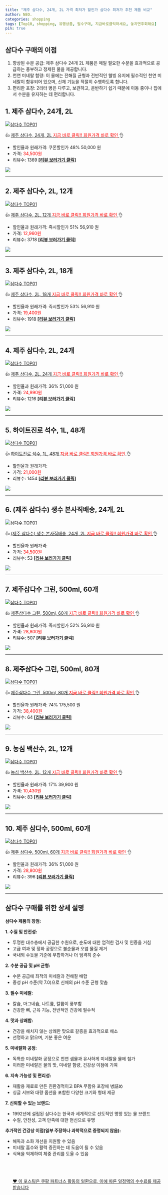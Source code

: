 ```yaml
---
title: "제주 삼다수, 24개, 2L 가격 최저가 할인가 삼다수 최저가 추천 제품 비교"
author: NEO.
categories: shopping
tags: [Top10, shopping, 유행상품, 필수구매, 지금바로클릭하세요, 놓치면후회해요]
pin: true
---
```

## 삼다수 구매의 이점
1. 향상된 수분 공급: 제주 삼다수 24개 2L 제품은 매일 필요한 수분을 효과적으로 공급하는 풍부하고 정제된 물을 제공합니다.
2. 천연 미네랄 함량: 이 물에는 전해질 균형과 전반적인 웰빙 유지에 필수적인 천연 미네랄이 함유되어 있으며, 신체 기능을 적절히 수행하도록 합니다.
3. 편리한 포장: 2리터 병은 다루고, 보관하고, 운반하기 쉽기 때문에 이동 중이나 집에서 수분을 유지하는 데 편리합니다.

   

## 1. 제주 삼다수, 24개, 2L

[![삼다수 TOP01](https://thumbnail9.coupangcdn.com/thumbnails/remote/490x490ex/image/vendor_inventory/e15a/b1cc4413920909b8a1797447af83471db322a65799089ffa0cab408a939b.jpg)](https://link.coupang.com/re/AFFSDP?lptag=AF3617701&subid=GithubCoopas&pageKey=8099014030&traceid=V0-153&itemId=22901333402&vendorItemId=73701043131)


👍 [제주 삼다수, 24개, 2L <font color=red> 지금 바로 클릭!! 회원가격 바로 확인 </font> ](https://link.coupang.com/re/AFFSDP?lptag=AF3617701&subid=GithubCoopas&pageKey=8099014030&traceid=V0-153&itemId=22901333402&vendorItemId=73701043131) 👌 


- 할인율과 원래가격: 쿠폰할인가 48%  50,000   원
- 가격: <span style='color:red'>34,500원</span>
- 리뷰수: 1369  [**[리뷰 보러가기 클릭]**](https://link.coupang.com/re/AFFSDP?lptag=AF3617701&subid=GithubCoopas&pageKey=8099014030&traceid=V0-153&itemId=22901333402&vendorItemId=73701043131)

[![](/discount_price.png)](https://link.coupang.com/re/AFFSDP?lptag=AF3617701&subid=GithubCoopas&pageKey=8099014030&traceid=V0-153&itemId=22901333402&vendorItemId=73701043131)

---


   

## 2. 제주 삼다수, 2L, 12개

[![삼다수 TOP01](https://thumbnail10.coupangcdn.com/thumbnails/remote/490x490ex/image/retail/images/7301658589482048-5f4f5d64-8c4d-4327-ae3b-4e21923a0fab.jpg)](https://link.coupang.com/re/AFFSDP?lptag=AF3617701&subid=GithubCoopas&pageKey=5585425593&traceid=V0-153&itemId=20271971689&vendorItemId=86469811094)


👍 [제주 삼다수, 2L, 12개 <font color=red> 지금 바로 클릭!! 회원가격 바로 확인 </font> ](https://link.coupang.com/re/AFFSDP?lptag=AF3617701&subid=GithubCoopas&pageKey=5585425593&traceid=V0-153&itemId=20271971689&vendorItemId=86469811094) 👌 


- 할인율과 원래가격: 즉시할인가 51%  56,910   원
- 가격: <span style='color:red'>12,960원</span>
- 리뷰수: 3718  [**[리뷰 보러가기 클릭]**](https://link.coupang.com/re/AFFSDP?lptag=AF3617701&subid=GithubCoopas&pageKey=5585425593&traceid=V0-153&itemId=20271971689&vendorItemId=86469811094)

[![](/discount_price.png)](https://link.coupang.com/re/AFFSDP?lptag=AF3617701&subid=GithubCoopas&pageKey=5585425593&traceid=V0-153&itemId=20271971689&vendorItemId=86469811094)

---


   

## 3. 제주 삼다수, 2L, 18개

[![삼다수 TOP01](https://thumbnail6.coupangcdn.com/thumbnails/remote/490x490ex/image/retail/images/1216004256363846-25264988-d88f-4def-a62f-f93cfb1e5bd7.jpg)](https://link.coupang.com/re/AFFSDP?lptag=AF3617701&subid=GithubCoopas&pageKey=5585425593&traceid=V0-153&itemId=20047450444&vendorItemId=86469812575)


👍 [제주 삼다수, 2L, 18개 <font color=red> 지금 바로 클릭!! 회원가격 바로 확인 </font> ](https://link.coupang.com/re/AFFSDP?lptag=AF3617701&subid=GithubCoopas&pageKey=5585425593&traceid=V0-153&itemId=20047450444&vendorItemId=86469812575) 👌 


- 할인율과 원래가격: 즉시할인가 53%  56,910   원
- 가격: <span style='color:red'>19,400원</span>
- 리뷰수: 1918  [**[리뷰 보러가기 클릭]**](https://link.coupang.com/re/AFFSDP?lptag=AF3617701&subid=GithubCoopas&pageKey=5585425593&traceid=V0-153&itemId=20047450444&vendorItemId=86469812575)

[![](/discount_price.png)](https://link.coupang.com/re/AFFSDP?lptag=AF3617701&subid=GithubCoopas&pageKey=5585425593&traceid=V0-153&itemId=20047450444&vendorItemId=86469812575)

---


   

## 4. 제주 삼다수, 2L, 24개

[![삼다수 TOP01](https://thumbnail6.coupangcdn.com/thumbnails/remote/490x490ex/image/retail/images/b2403da6-db71-4a7b-8ab2-81bab1b4a9734351865420583677325.png)](https://link.coupang.com/re/AFFSDP?lptag=AF3617701&subid=GithubCoopas&pageKey=5585425593&traceid=V0-153&itemId=20387576967&vendorItemId=86469815329)


👍 [제주 삼다수, 2L, 24개 <font color=red> 지금 바로 클릭!! 회원가격 바로 확인 </font> ](https://link.coupang.com/re/AFFSDP?lptag=AF3617701&subid=GithubCoopas&pageKey=5585425593&traceid=V0-153&itemId=20387576967&vendorItemId=86469815329) 👌 


- 할인율과 원래가격: 36%  51,000   원
- 가격: <span style='color:red'>24,990원</span>
- 리뷰수: 1216  [**[리뷰 보러가기 클릭]**](https://link.coupang.com/re/AFFSDP?lptag=AF3617701&subid=GithubCoopas&pageKey=5585425593&traceid=V0-153&itemId=20387576967&vendorItemId=86469815329)

[![](/discount_price.png)](https://link.coupang.com/re/AFFSDP?lptag=AF3617701&subid=GithubCoopas&pageKey=5585425593&traceid=V0-153&itemId=20387576967&vendorItemId=86469815329)

---


   

## 5. 하이트진로 석수, 1L, 48개

[![삼다수 TOP01](https://thumbnail6.coupangcdn.com/thumbnails/remote/490x490ex/image/retail/images/5732607432971072-92ed9428-dff0-46e6-aa44-b49ae30fff6d.jpg)](https://link.coupang.com/re/AFFSDP?lptag=AF3617701&subid=GithubCoopas&pageKey=7294705282&traceid=V0-153&itemId=604906124&vendorItemId=85072693104)


👍 [하이트진로 석수, 1L, 48개 <font color=red> 지금 바로 클릭!! 회원가격 바로 확인 </font> ](https://link.coupang.com/re/AFFSDP?lptag=AF3617701&subid=GithubCoopas&pageKey=7294705282&traceid=V0-153&itemId=604906124&vendorItemId=85072693104) 👌 


- 할인율과 원래가격: 
- 가격: <span style='color:red'>21,000원</span>
- 리뷰수: 1454  [**[리뷰 보러가기 클릭]**](https://link.coupang.com/re/AFFSDP?lptag=AF3617701&subid=GithubCoopas&pageKey=7294705282&traceid=V0-153&itemId=604906124&vendorItemId=85072693104)

[![](/discount_price.png)](https://link.coupang.com/re/AFFSDP?lptag=AF3617701&subid=GithubCoopas&pageKey=7294705282&traceid=V0-153&itemId=604906124&vendorItemId=85072693104)

---


   

## 6. (제주 삼다수) 생수 본사직배송, 24개, 2L

[![삼다수 TOP01](https://thumbnail9.coupangcdn.com/thumbnails/remote/490x490ex/image/vendor_inventory/e15a/b1cc4413920909b8a1797447af83471db322a65799089ffa0cab408a939b.jpg)](https://link.coupang.com/re/AFFSDP?lptag=AF3617701&subid=GithubCoopas&pageKey=8096454400&traceid=V0-153&itemId=22891271109&vendorItemId=84004908341)


👍 [(제주 삼다수) 생수 본사직배송, 24개, 2L <font color=red> 지금 바로 클릭!! 회원가격 바로 확인 </font> ](https://link.coupang.com/re/AFFSDP?lptag=AF3617701&subid=GithubCoopas&pageKey=8096454400&traceid=V0-153&itemId=22891271109&vendorItemId=84004908341) 👌 


- 할인율과 원래가격: 
- 가격: <span style='color:red'>34,500원</span>
- 리뷰수: 53  [**[리뷰 보러가기 클릭]**](https://link.coupang.com/re/AFFSDP?lptag=AF3617701&subid=GithubCoopas&pageKey=8096454400&traceid=V0-153&itemId=22891271109&vendorItemId=84004908341)

[![](/discount_price.png)](https://link.coupang.com/re/AFFSDP?lptag=AF3617701&subid=GithubCoopas&pageKey=8096454400&traceid=V0-153&itemId=22891271109&vendorItemId=84004908341)

---


   

## 7. 제주삼다수 그린, 500ml, 60개

[![삼다수 TOP01](https://thumbnail8.coupangcdn.com/thumbnails/remote/490x490ex/image/retail/images/1856940581460369-5b0a7bb4-bfe7-4b3d-b1f3-cf2b5b43a8d7.jpg)](https://link.coupang.com/re/AFFSDP?lptag=AF3617701&subid=GithubCoopas&pageKey=7666070794&traceid=V0-153&itemId=20137528264&vendorItemId=86469902958)


👍 [제주삼다수 그린, 500ml, 60개 <font color=red> 지금 바로 클릭!! 회원가격 바로 확인 </font> ](https://link.coupang.com/re/AFFSDP?lptag=AF3617701&subid=GithubCoopas&pageKey=7666070794&traceid=V0-153&itemId=20137528264&vendorItemId=86469902958) 👌 


- 할인율과 원래가격: 즉시할인가 52%  56,910   원
- 가격: <span style='color:red'>28,800원</span>
- 리뷰수: 507  [**[리뷰 보러가기 클릭]**](https://link.coupang.com/re/AFFSDP?lptag=AF3617701&subid=GithubCoopas&pageKey=7666070794&traceid=V0-153&itemId=20137528264&vendorItemId=86469902958)

[![](/discount_price.png)](https://link.coupang.com/re/AFFSDP?lptag=AF3617701&subid=GithubCoopas&pageKey=7666070794&traceid=V0-153&itemId=20137528264&vendorItemId=86469902958)

---


   

## 8. 제주삼다수 그린, 500ml, 80개

[![삼다수 TOP01](https://thumbnail9.coupangcdn.com/thumbnails/remote/490x490ex/image/retail/images/1856903391122447-55ff6b60-ce88-4f3d-bdf6-cc84663bd44e.jpg)](https://link.coupang.com/re/AFFSDP?lptag=AF3617701&subid=GithubCoopas&pageKey=7666070794&traceid=V0-153&itemId=20288973633&vendorItemId=86469903535)


👍 [제주삼다수 그린, 500ml, 80개 <font color=red> 지금 바로 클릭!! 회원가격 바로 확인 </font> ](https://link.coupang.com/re/AFFSDP?lptag=AF3617701&subid=GithubCoopas&pageKey=7666070794&traceid=V0-153&itemId=20288973633&vendorItemId=86469903535) 👌 


- 할인율과 원래가격: 74%  175,500   원
- 가격: <span style='color:red'>38,400원</span>
- 리뷰수: 64  [**[리뷰 보러가기 클릭]**](https://link.coupang.com/re/AFFSDP?lptag=AF3617701&subid=GithubCoopas&pageKey=7666070794&traceid=V0-153&itemId=20288973633&vendorItemId=86469903535)

[![](/discount_price.png)](https://link.coupang.com/re/AFFSDP?lptag=AF3617701&subid=GithubCoopas&pageKey=7666070794&traceid=V0-153&itemId=20288973633&vendorItemId=86469903535)

---


   

## 9. 농심 백산수, 2L, 12개

[![삼다수 TOP01](https://thumbnail10.coupangcdn.com/thumbnails/remote/490x490ex/image/retail/images/3566093579867761-84bd0bf9-d016-4203-b102-0cdb27d9dcd7.jpg)](https://link.coupang.com/re/AFFSDP?lptag=AF3617701&subid=GithubCoopas&pageKey=4876313878&traceid=V0-153&itemId=14902361999&vendorItemId=3000337038)


👍 [농심 백산수, 2L, 12개 <font color=red> 지금 바로 클릭!! 회원가격 바로 확인 </font> ](https://link.coupang.com/re/AFFSDP?lptag=AF3617701&subid=GithubCoopas&pageKey=4876313878&traceid=V0-153&itemId=14902361999&vendorItemId=3000337038) 👌 


- 할인율과 원래가격: 17%  39,900   원
- 가격: <span style='color:red'>10,430원</span>
- 리뷰수: 83  [**[리뷰 보러가기 클릭]**](https://link.coupang.com/re/AFFSDP?lptag=AF3617701&subid=GithubCoopas&pageKey=4876313878&traceid=V0-153&itemId=14902361999&vendorItemId=3000337038)

[![](/discount_price.png)](https://link.coupang.com/re/AFFSDP?lptag=AF3617701&subid=GithubCoopas&pageKey=4876313878&traceid=V0-153&itemId=14902361999&vendorItemId=3000337038)

---


   

## 10. 제주 삼다수, 500ml, 60개

[![삼다수 TOP01](https://thumbnail10.coupangcdn.com/thumbnails/remote/490x490ex/image/retail/images/27f85d2f-d4a2-40c1-9f97-eea2ff2f51623680663821809129105.png)](https://link.coupang.com/re/AFFSDP?lptag=AF3617701&subid=GithubCoopas&pageKey=5585425593&traceid=V0-153&itemId=17965148596&vendorItemId=86469813989)


👍 [제주 삼다수, 500ml, 60개 <font color=red> 지금 바로 클릭!! 회원가격 바로 확인 </font> ](https://link.coupang.com/re/AFFSDP?lptag=AF3617701&subid=GithubCoopas&pageKey=5585425593&traceid=V0-153&itemId=17965148596&vendorItemId=86469813989) 👌 


- 할인율과 원래가격: 36%  51,000   원
- 가격: <span style='color:red'>28,800원</span>
- 리뷰수: 396  [**[리뷰 보러가기 클릭]**](https://link.coupang.com/re/AFFSDP?lptag=AF3617701&subid=GithubCoopas&pageKey=5585425593&traceid=V0-153&itemId=17965148596&vendorItemId=86469813989)

[![](/discount_price.png)](https://link.coupang.com/re/AFFSDP?lptag=AF3617701&subid=GithubCoopas&pageKey=5585425593&traceid=V0-153&itemId=17965148596&vendorItemId=86469813989)

---
## 삼다수 구매를 위한 상세 설명
**삼다수 제품의 장점:**

**1. 수질 및 안전성:**

* 투명한 대수층에서 공급한 수원으로, 순도에 대한 엄격한 검사 및 인증을 거침
* 고급 여과 및 정화 공정으로 불순물과 오염 물질 제거
* 국내외 수돗물 기준에 부합하거나 더 엄격히 준수

**2. 수분 공급 및 pH 균형:**

* 수분 공급에 최적의 미네랄과 전해질 배합
* 중성 pH 수준(약 7.0)으로 신체의 pH 수준 균형 맞춤

**3. 필수 미네랄:**

* 칼슘, 마그네슘, 나트륨, 칼륨이 풍부함
* 건강한 뼈, 근육 기능, 전반적인 건강에 필수적

**4. 맛과 상쾌함:**

* 건강을 해치지 않는 상쾌한 맛으로 갈증을 효과적으로 해소
* 선명하고 맑으며, 기분 좋은 여운

**5. 미네랄화 공정:**

* 독특한 미네랄화 공정으로 천연 샘물과 유사하게 미네랄을 물에 첨가
* 이러한 미네랄은 물의 맛, 미네랄 함량, 건강상 이점에 기여

**6. 지속 가능성 및 편리성:**

* 재활용 재료로 만든 친환경적이고 BPA 무함유 포장에 병詰め
* 싱글 서브와 대량 옵션을 포함한 다양한 크기와 형태 제공

**7. 신뢰할 수 있는 브랜드:**

* 1992년에 설립된 삼다수는 한국과 세계적으로 선도적인 명망 있는 물 브랜드
* 수질, 안전성, 고객 만족에 대한 헌신으로 유명

**추가적인 건강상 이점(일부 주장하나 과학적으로 증명되지 않음):**

* 해독과 소화 개선을 지원할 수 있음
* 미네랄 흡수와 활력 증진하는 데 도움이 될 수 있음
* 식욕을 억제하여 체중 관리를 도울 수 있음<br><br><br><br><br> [ ❤  이 포스팅은 쿠팡 파트너스 활동의 일환으로, 이에 따른 일정액의 수수료를 제공받습니다](https://link.coupang.com/a/bcEFyh)